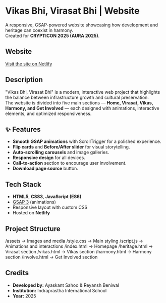 # Vikas Bhi, Virasat Bhi | Website

A responsive, GSAP-powered website showcasing how development and heritage can coexist in harmony.  
Created for **CRYPTICON 2025 (AURA 2025)**.

## Website
[Visit the site on Netlify](https://vikas-virasat.netlify.app)

## Description
"Vikas Bhi, Virasat Bhi" is a modern, interactive web project that highlights the balance between infrastructure growth and cultural preservation.  
The website is divided into five main sections — **Home, Virasat, Vikas, Harmony, and Get Involved** — each designed with animations, interactive elements, and optimized responsiveness.

## ✨ Features
- **Smooth GSAP animations** with ScrollTrigger for a polished experience.
- **Flip cards** and **Before/After slider** for visual storytelling.
- **Auto-scrolling carousels** and image galleries.
- **Responsive design** for all devices.
- **Call-to-action** section to encourage user involvement.
- **Download page source** button.

## Tech Stack
- **HTML5**, **CSS3**, **JavaScript (ES6)**
- [GSAP 3](https://greensock.com/gsap/) (animations)
- Responsive layout with custom CSS
- Hosted on **Netlify**

## Project Structure
/assets → Images and media
/style.css → Main styling
/script.js → Animations and interactions
/index.html → Homepage
/heritage.html → Virasat section
/vikas.html → Vikas section
/harmony.html → Harmony section
/involve.html → Get Involved section


## Credits
- **Developed by:** Ayaskant Sahoo & Reyansh Beniwal
- **Institution:** Indraprastha International School  
- **Year:** 2025

